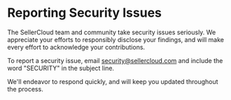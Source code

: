 # Reporting Security Issues

The SellerCloud team and community take security issues seriously. We appreciate your efforts to responsibly disclose your findings, and will make every effort to acknowledge your contributions.

To report a security issue, email [security@sellercloud.com](mailto:security@sellercloud.com) and include the word "SECURITY" in the subject line.

We'll endeavor to respond quickly, and will keep you updated throughout the process.
